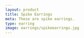 ```yaml
---
layout: product
title: Spike Earrings
meta: These are spike earrings. 
type: earring
image: earrings/spikeearrings.jpg
---
```


